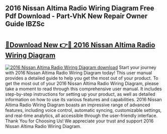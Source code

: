 ## 2016 Nissan Altima Radio Wiring Diagram Free Pdf Download - Part-VhK New Repair Owner Guide IBZSc

# <h2><a href="http://dfogg2n.blite.top/?on=2016+Nissan+Altima+Radio+Wiring+Diagram">🔗Download New 👉🔴 2016 Nissan Altima Radio Wiring Diagram</a></h2>

[![2016 Nissan Altima Radio Wiring Diagram download](https://i.imgur.com/lujVjoI.png)](http://dfogg2n.blite.top/?on=2016+Nissan+Altima+Radio+Wiring+Diagram)
Start your journey with 2016 Nissan Altima Radio Wiring Diagram today! This user manual provides a detailed guide to help you get the most out of your product. To get the most out of your 2016 Nissan Altima Radio Wiring Diagram, please take a moment to read through this comprehensive user manual. It includes step-by-step instructions for setting up your product, as well as detailed information on how to use its various features and capabilities. 2016 Nissan Altima Radio Wiring Diagram boasts an impressive range of advanced features, including voice control, automatic syncing, customizable settings, and real-time analytics, all accessible through the user-friendly interface. Thank You for Choosing Us! We appreciate your trust and support 2016 Nissan Altima Radio Wiring Diagram.
